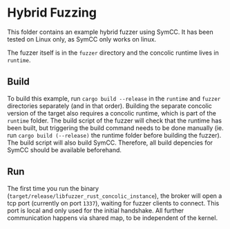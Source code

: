 # Hybrid Fuzzing

This folder contains an example hybrid fuzzer using SymCC.
It has been tested on Linux only, as SymCC only works on linux.

The fuzzer itself is in the `fuzzer` directory and the concolic runtime lives in `runtime`.

## Build

To build this example, run `cargo build --release` in the `runtime` and `fuzzer` directories separately (and in that order).
Building the separate concolic version of the target also requires a concolic runtime, which is part of the `runtime` folder.
The build script of the fuzzer will check that the runtime has been built, but triggering the build command needs to be done manually (ie. run `cargo build (--release)` the runtime folder before building the fuzzer).
The build script will also build SymCC.
Therefore, all build depencies for SymCC should be available beforehand.

## Run

The first time you run the binary (`target/release/libfuzzer_rust_concolic_instance`), the broker will open a tcp port (currently on port `1337`), waiting for fuzzer clients to connect. This port is local and only used for the initial handshake. All further communication happens via shared map, to be independent of the kernel.

